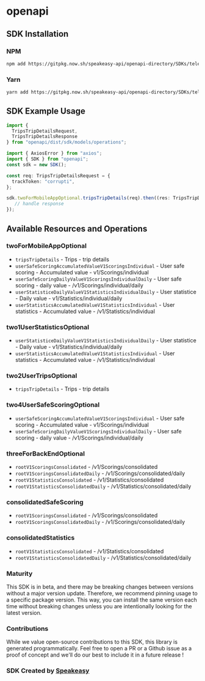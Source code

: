 # openapi

<!-- Start SDK Installation -->
## SDK Installation

### NPM

```bash
npm add https://gitpkg.now.sh/speakeasy-api/openapi-directory/SDKs/telematicssdk.com/1.0.0/typescript
```

### Yarn

```bash
yarn add https://gitpkg.now.sh/speakeasy-api/openapi-directory/SDKs/telematicssdk.com/1.0.0/typescript
```
<!-- End SDK Installation -->

## SDK Example Usage
<!-- Start SDK Example Usage -->
```typescript
import {
  TripsTripDetailsRequest,
  TripsTripDetailsResponse
} from "openapi/dist/sdk/models/operations";

import { AxiosError } from "axios";
import { SDK } from "openapi";
const sdk = new SDK();

const req: TripsTripDetailsRequest = {
  trackToken: "corrupti",
};

sdk.twoForMobileAppOptional.tripsTripDetails(req).then((res: TripsTripDetailsResponse | AxiosError) => {
   // handle response
});
```
<!-- End SDK Example Usage -->

<!-- Start SDK Available Operations -->
## Available Resources and Operations


### twoForMobileAppOptional

* `tripsTripDetails` - Trips - trip details
* `userSafeScoringAccumulatedValueV1ScoringsIndividual` - User safe scoring - Accumulated value - v1/Scorings/individual
* `userSafeScoringDailyValueV1ScoringsIndividualDaily` - User safe scoring - daily value - /v1/Scorings/individual/daily
* `userStatisticeDailyValueV1StatisticsIndividualDaily` - User statistice - Daily value - v1/Statistics/individual/daily
* `userStatisticsAccumulatedValueV1StatisticsIndividual` - User statistics - Accumulated value - /v1/Statistics/individual

### two1UserStatisticsOptional

* `userStatisticeDailyValueV1StatisticsIndividualDaily` - User statistice - Daily value - v1/Statistics/individual/daily
* `userStatisticsAccumulatedValueV1StatisticsIndividual` - User statistics - Accumulated value - /v1/Statistics/individual

### two2UserTripsOptional

* `tripsTripDetails` - Trips - trip details

### two4UserSafeScoringOptional

* `userSafeScoringAccumulatedValueV1ScoringsIndividual` - User safe scoring - Accumulated value - v1/Scorings/individual
* `userSafeScoringDailyValueV1ScoringsIndividualDaily` - User safe scoring - daily value - /v1/Scorings/individual/daily

### threeForBackEndOptional

* `rootV1ScoringsConsolidated` - /v1/Scorings/consolidated
* `rootV1ScoringsConsolidatedDaily` - /v1/Scorings/consolidated/daily
* `rootV1StatisticsConsolidated` - /v1/Statistics/consolidated
* `rootV1StatisticsConsolidatedDaily` - /v1/Statistics/consolidated/daily

### consolidatedSafeScoring

* `rootV1ScoringsConsolidated` - /v1/Scorings/consolidated
* `rootV1ScoringsConsolidatedDaily` - /v1/Scorings/consolidated/daily

### consolidatedStatistics

* `rootV1StatisticsConsolidated` - /v1/Statistics/consolidated
* `rootV1StatisticsConsolidatedDaily` - /v1/Statistics/consolidated/daily
<!-- End SDK Available Operations -->

### Maturity

This SDK is in beta, and there may be breaking changes between versions without a major version update. Therefore, we recommend pinning usage
to a specific package version. This way, you can install the same version each time without breaking changes unless you are intentionally
looking for the latest version.

### Contributions

While we value open-source contributions to this SDK, this library is generated programmatically.
Feel free to open a PR or a Github issue as a proof of concept and we'll do our best to include it in a future release !

### SDK Created by [Speakeasy](https://docs.speakeasyapi.dev/docs/using-speakeasy/client-sdks)

